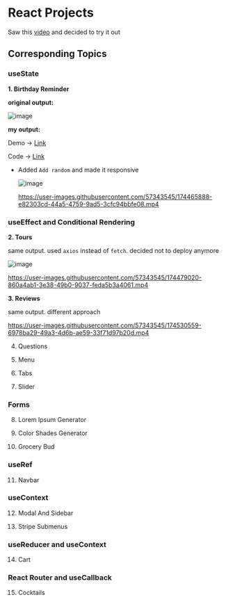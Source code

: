 # React Projects

Saw this [video](https://youtu.be/a_7Z7C_JCyo) and decided to try it out

## Corresponding Topics

### useState

**1. Birthday Reminder**

**original output:**

![image](https://user-images.githubusercontent.com/57343545/174465793-2b8e14b5-2771-40ee-b0aa-8799c80fe4ad.png)

**my output:**

Demo → [Link](https://birthday-reminder-plskz.vercel.app)

Code → [Link](https://github.com/plskz/react-projects/tree/sol/01-birthday-reminder/setup)

- Added `Add random` and made it responsive

  ![image](https://user-images.githubusercontent.com/57343545/174465803-941d5d11-eccd-4007-a658-4eb093fc855d.png)

  https://user-images.githubusercontent.com/57343545/174465888-e82303cd-44a5-4759-9ad5-3cfc94bbfe08.mp4

### useEffect and Conditional Rendering

**2. Tours**

same output. used `axios` instead of `fetch`. decided not to deploy anymore

![image](https://user-images.githubusercontent.com/57343545/174477156-bb8b32be-737d-4268-b2ac-62887d7cab5f.png)

https://user-images.githubusercontent.com/57343545/174479020-860a4ab1-3e38-49b0-9037-feda5b3a4061.mp4

**3. Reviews**

same output. different approach

https://user-images.githubusercontent.com/57343545/174530559-6978ba29-49a3-4d6b-ae59-33f71d97b20d.mp4

4. Questions

5. Menu

6. Tabs

7. Slider

### Forms

8. Lorem Ipsum Generator

9. Color Shades Generator

10. Grocery Bud

### useRef

11. Navbar

### useContext

12. Modal And Sidebar

13. Stripe Submenus

### useReducer and useContext

14. Cart

### React Router and useCallback

15. Cocktails

